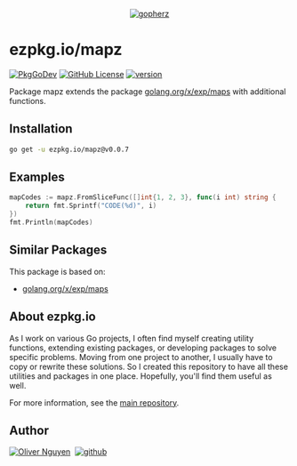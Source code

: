 <div align="center">

[![gopherz](https://ezpkg.io/_/gopherz.svg)](https://ezpkg.io)

</div>

# ezpkg.io/mapz

[![PkgGoDev](https://pkg.go.dev/badge/ezpkg.io/mapz)](https://pkg.go.dev/ezpkg.io/mapz)
[![GitHub License](https://img.shields.io/github/license/ezpkg/mapz)](https://github.com/ezpkg/mapz/tree/main/LICENSE)
[![version](https://img.shields.io/github/v/tag/ezpkg/mapz?label=version)](https://github.com/ezpkg/mapz/tags)

Package mapz extends the package [golang.org/x/exp/maps](https://pkg.go.dev/golang.org/x/exp/maps) with additional functions.

## Installation

```sh
go get -u ezpkg.io/mapz@v0.0.7
```

## Examples

```go
mapCodes := mapz.FromSliceFunc([]int{1, 2, 3}, func(i int) string {
    return fmt.Sprintf("CODE(%d)", i)
})
fmt.Println(mapCodes)
```

## Similar Packages

This package is based on:

- [golang.org/x/exp/maps](https://pkg.go.dev/golang.org/x/exp/maps)

## About ezpkg.io

As I work on various Go projects, I often find myself creating utility functions, extending existing packages, or developing packages to solve specific problems. Moving from one project to another, I usually have to copy or rewrite these solutions. So I created this repository to have all these utilities and packages in one place. Hopefully, you'll find them useful as well.

For more information, see the [main repository](https://github.com/ezpkg/ezpkg).

## Author

[![Oliver Nguyen](https://olivernguyen.io/_/badge.svg)](https://olivernguyen.io)&nbsp;&nbsp;[![github](https://img.shields.io/badge/GitHub-100000?style=for-the-badge&logo=github&logoColor=white)](https://github.com/iOliverNguyen)
